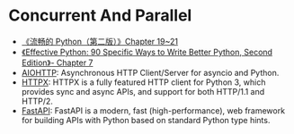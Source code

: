 # Concurrent And Parallel

* [《流畅的 Python（第二版）》Chapter 19~21](https://weread.qq.com/web/reader/b64322b0813ab8ee3g018675)
* [《Effective Python: 90 Specific Ways to Write Better Python, Second Edition》- Chapter 7](https://weread.qq.com/web/reader/b64322b0813ab8ee3g018675)
* [AIOHTTP](https://docs.aiohttp.org/en/stable/): Asynchronous HTTP Client/Server for asyncio and Python.
* [HTTPX](https://www.python-httpx.org/): HTTPX is a fully featured HTTP client for Python 3, which provides sync and async APIs, and support for both HTTP/1.1 and HTTP/2.
* [FastAPI](https://fastapi.tiangolo.com/): FastAPI is a modern, fast (high-performance), web framework for building APIs with Python based on standard Python type hints.

